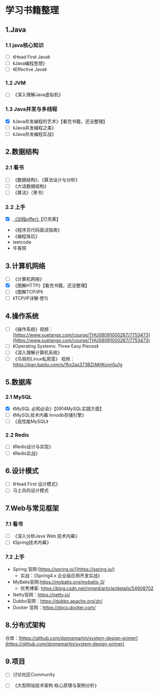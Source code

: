 # 学习书籍整理

## 1.Java

### 1.1 java核心知识

* [ ] 《Head First Java》
* [ ] 《Java编程思想》
* [ ] 《Effective Java》

### 1.2 JVM

* [ ] 《深入理解Java虚拟机》

### 1.3 Java并发与多线程

* [x] 《Java并发编程的艺术》【看完书籍，还没整理】
* [ ] 《Java并发编程之美》
* [ ] 《Java并发编程实战》

## 2.数据结构

### 2.1 看书

* [ ] 《数据结构》、《算法设计与分析》
* [ ] 《大话数据结构》
* [ ] 《算法》（黑书）

### 2.2 上手

* [x] [《剑指offer》](algorithm/lcof/)【已完善】
* 《程序员代码面试指南》
* 《编程珠玑》
* leetcode
* 牛客网

## 3.计算机网络

* [ ] 《计算机网络》
* [x] 《图解HTTP》【看完书籍，还没整理】
* [ ] 《图解TCP/IP》
* [ ] 《TCP/IP详解·卷1》

## 4.操作系统

* [ ] 《操作系统》视频：[https://www.xuetangx.com/course/THU08091000267/7753473](https://www.xuetangx.com/course/THU08091000267/7753473)
* [ ] 《Operating Systems: Three Easy Pieces》
* [ ] 《深入理解计算机系统》
* [ ] 《鸟哥的Linux私房菜》 视频：https://pan.baidu.com/s/1hx2as373BZlAKtKonn5u1g

## 5.数据库

### 2.1 MySQL

* [x] 《MySQL 必知必会》【0914MySQL实践方面】
* [ ] 《MySQL技术内幕 Innodb存储引擎》
* [ ] 《高性能MySQL》

### 2.2 Redis

* [ ] 《Redis设计与实现》
* [ ] 《Redis实战》

## 6.设计模式

* [ ] 《Head First 设计模式》
* [ ] 马士兵的设计模式

## 7.Web与常见框架

### 7.1 看书

* [ ] 《深入分析Java Web 技术内幕》
* [ ] 《Spring技术内幕》

### 7.2 上手

* Spring 官网:[https://spring.io/](https://spring.io/)
  * 实战：《Spring4.x 企业级应用开发实战》
* MyBatis官网:[https://mybatis.org/mybatis-3/ ](https://mybatis.org/mybatis-3/%20) 
  * 优秀博客: [https://blog.csdn.net/nmgrd/article/details/54608702 ](https://blog.csdn.net/nmgrd/article/details/54608702%20)
* Netty官网：[https://netty.io/ ](https://netty.io/%20)
* Dubbo官网：[https://dubbo.apache.org/zh/ ](https://dubbo.apache.org/zh/%20)
* Docker 官网：[https://docs.docker.com/ ](https://docs.docker.com/%20)



## 8.分布式架构

仓库：[https://github.com/donnemartin/system-design-primer](https://github.com/donnemartin/system-design-primer)

## 9.项目

* [ ] 讨论社区Community
* [ ] 《大型网站技术架构·核心原理与案例分析》

